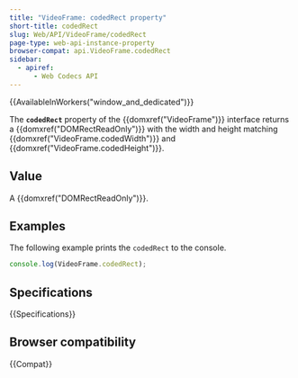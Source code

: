 ```yaml
---
title: "VideoFrame: codedRect property"
short-title: codedRect
slug: Web/API/VideoFrame/codedRect
page-type: web-api-instance-property
browser-compat: api.VideoFrame.codedRect
sidebar:
  - apiref:
      - Web Codecs API
---
```


{{AvailableInWorkers("window_and_dedicated")}}

The **`codedRect`** property of the {{domxref("VideoFrame")}} interface returns a {{domxref("DOMRectReadOnly")}} with the width and height matching {{domxref("VideoFrame.codedWidth")}} and {{domxref("VideoFrame.codedHeight")}}.

## Value

A {{domxref("DOMRectReadOnly")}}.

## Examples

The following example prints the `codedRect` to the console.

```js
console.log(VideoFrame.codedRect);
```

## Specifications

{{Specifications}}

## Browser compatibility

{{Compat}}
